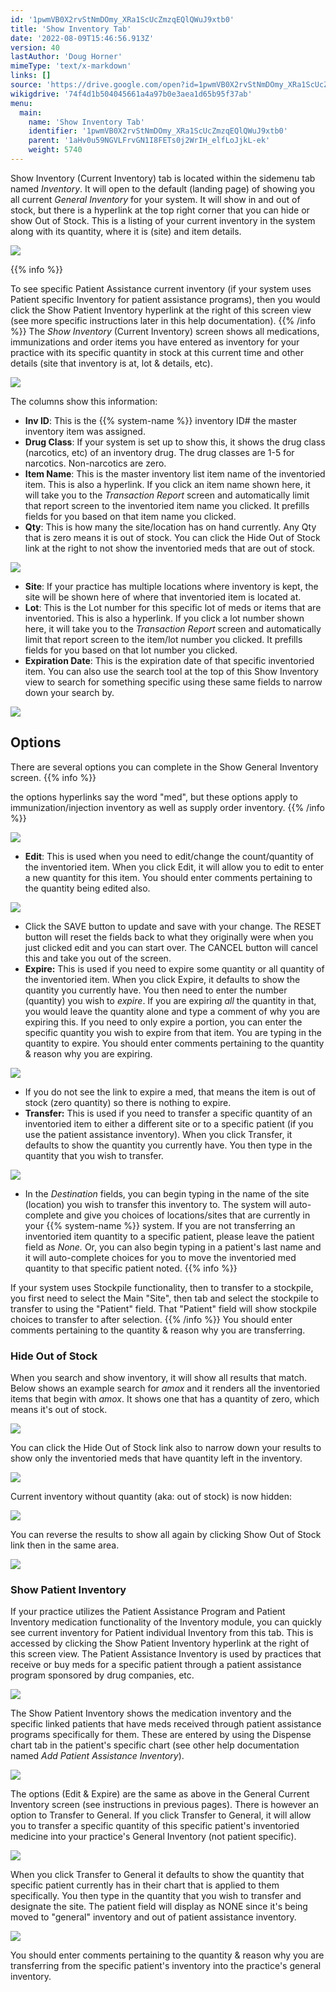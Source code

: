 ```yaml
---
id: '1pwmVB0X2rvStNmDOmy_XRa1ScUcZmzqEQlQWuJ9xtb0'
title: 'Show Inventory Tab'
date: '2022-08-09T15:46:56.913Z'
version: 40
lastAuthor: 'Doug Horner'
mimeType: 'text/x-markdown'
links: []
source: 'https://drive.google.com/open?id=1pwmVB0X2rvStNmDOmy_XRa1ScUcZmzqEQlQWuJ9xtb0'
wikigdrive: '74f4d1b504045661a4a97b0e3aea1d65b95f37ab'
menu:
  main:
    name: 'Show Inventory Tab'
    identifier: '1pwmVB0X2rvStNmDOmy_XRa1ScUcZmzqEQlQWuJ9xtb0'
    parent: '1aHv0u59NGVLFrvGN1I8FETs0j2WrIH_elfLoJjkL-ek'
    weight: 5740
---
```

Show Inventory (Current Inventory) tab is located within the sidemenu tab named *Inventory*. It will open to the default (landing page) of showing you all current *General Inventory* for your system. It will show in and out of stock, but there is a hyperlink at the top right corner that you can hide or show Out of Stock. This is a listing of your current inventory in the system along with its quantity, where it is (site) and item details.
  
![](../show-inventory-tab.assets/4c8b1e51f8cc8eaecc0234468600196e.png)  

{{% info %}}

To see specific Patient Assistance current inventory (if your system uses Patient specific Inventory for patient assistance programs), then you would click the Show Patient Inventory hyperlink at the right of this screen view (see more specific instructions later in this help documentation).
{{% /info %}}
The *Show Inventory* (Current Inventory) screen shows all medications, immunizations and order items you have entered as inventory for your practice with its specific quantity in stock at this current time and other details (site that inventory is at, lot & details, etc).
  
![](../show-inventory-tab.assets/4fc5fb1a4ce46240c560abad4b4c0051.png)  

The columns show this information:
* <strong>Inv ID</strong>: This is the {{% system-name %}} inventory ID# the master inventory item was assigned.
* <strong>Drug Class</strong>: If your system is set up to show this, it shows the drug class (narcotics, etc) of an inventory drug. The drug classes are 1-5 for narcotics. Non-narcotics are zero.
* <strong>Item Name</strong>: This is the master inventory list item name of the inventoried item. This is also a hyperlink. If you click an item name shown here, it will take you to the <em>Transaction Report</em> screen and automatically limit that report screen to the inventoried item name you clicked. It prefills fields for you based on that item name you clicked.
* <strong>Qty</strong>: This is how many the site/location has on hand currently. Any Qty that is zero means it is out of stock. You can click the Hide Out of Stock link at the right to not show the inventoried meds that are out of stock.
  
![](../show-inventory-tab.assets/884ad7923d0e0ca9cfb1ddc8347a483c.png)  

* <strong>Site</strong>: If your practice has multiple locations where inventory is kept, the site will be shown here of where that inventoried item is located at.
* <strong>Lot</strong>: This is the Lot number for this specific lot of meds or items that are inventoried. This is also a hyperlink. If you click a lot number shown here, it will take you to the <em>Transaction Report</em> screen and automatically limit that report screen to the item/lot number you clicked. It prefills fields for you based on that lot number you clicked.
* <strong>Expiration Date</strong>: This is the expiration date of that specific inventoried item.
You can also use the search tool at the top of this Show Inventory view to search for something specific using these same fields to narrow down your search by.
  
![](../show-inventory-tab.assets/4d726f5c6406c88c4f3dae29d879b502.png)  

  
## Options  

There are several options you can complete in the Show General Inventory screen.
{{% info %}}

the options hyperlinks say the word "med", but these options apply to immunization/injection inventory as well as supply order inventory.
{{% /info %}}
  
![](../show-inventory-tab.assets/8cd9c678e4b9f07bef40da385cfefb78.png)  

* <strong>Edit</strong>: This is used when you need to edit/change the count/quantity of the inventoried item. When you click Edit, it will allow you to edit to enter a new quantity for this item. You should enter comments pertaining to the quantity being edited also.
  
![](../show-inventory-tab.assets/9f09c1cd14dc82669dd93e3334702d4a.png)  

* Click the SAVE button to update and save with your change. The RESET button will reset the fields back to what they originally were when you just clicked edit and you can start over. The CANCEL button will cancel this and take you out of the screen.
* <strong>Expire:</strong> This is used if you need to expire some quantity or all quantity of the inventoried item. When you click Expire, it defaults to show the quantity you currently have. You then need to enter the number (quantity) you wish to <em>expire</em>. If you are expiring <em>all</em> the quantity in that, you would leave the quantity alone and type a comment of why you are expiring this. If you need to only expire a portion, you can enter the specific quantity you wish to expire from that item. You are typing in the quantity to expire. You should enter comments pertaining to the quantity & reason why you are expiring.
  
![](../show-inventory-tab.assets/5f8e60537da136a0be7346a227abc4a8.png)  

* If you do not see the link to expire a med, that means the item is out of stock (zero quantity) so there is nothing to expire.
* <strong>Transfer:</strong> This is used if you need to transfer a specific quantity of an inventoried item to either a different site or to a specific patient (if you use the patient assistance inventory). When you click Transfer, it defaults to show the quantity you currently have. You then type in the quantity that you wish to transfer.
  
![](../show-inventory-tab.assets/f8fbf94437ab0ac77d5333bfa7f84973.png)  

* In the <em>Destination</em> fields, you can begin typing in the name of the site (location) you wish to transfer this inventory to. The system will auto-complete and give you choices of locations/sites that are currently in your {{% system-name %}} system. If you are not transferring an inventoried item quantity to a specific patient, please leave the patient field as <em>None.</em> Or, you can also begin typing in a patient's last name and it will auto-complete choices for you to move the inventoried med quantity to that specific patient noted.
{{% info %}}

If your system uses Stockpile functionality, then to transfer to a stockpile, you first need to select the Main "Site", then tab and select the stockpile to transfer to using the "Patient" field. That "Patient" field will show stockpile choices to transfer to after selection.
{{% /info %}}
You should enter comments pertaining to the quantity & reason why you are transferring.
  
### Hide Out of Stock  

When you search and show inventory, it will show all results that match. Below shows an example search for *amox* and it renders all the inventoried items that begin with *amox*. It shows one that has a quantity of zero, which means it's out of stock.
  
![](../show-inventory-tab.assets/0b6fa673c7612e8c7014aabbf537acbf.png)  

You can click the Hide Out of Stock link also to narrow down your results to show only the inventoried meds that have quantity left in the inventory.
  
![](../show-inventory-tab.assets/758fab6f7bf3a5c400ed697609273ca6.png)  

Current inventory without quantity (aka: out of stock) is now hidden:
  
![](../show-inventory-tab.assets/e4aee0727b4acc8ac20ac0b27d044db4.png)  

You can reverse the results to show all again by clicking Show Out of Stock link then in the same area.
  
![](../show-inventory-tab.assets/63edd90b8a79587ceacf9cadaa649d8e.png)  

  
### Show Patient Inventory  

If your practice utilizes the Patient Assistance Program and Patient Inventory medication functionality of the Inventory module, you can quickly see current inventory for Patient individual Inventory from this tab. This is accessed by clicking the Show Patient Inventory hyperlink at the right of this screen view. The Patient Assistance Inventory is used by practices that receive or buy meds for a specific patient through a patient assistance program sponsored by drug companies, etc.
  
![](../show-inventory-tab.assets/9513a3e9aeb0e770fb6baf210631a669.png)  

The Show Patient Inventory shows the medication inventory and the specific linked patients that have meds received through patient assistance programs specifically for them. These are entered by using the Dispense chart tab in the patient's specific chart (see other help documentation named *Add Patient Assistance Inventory*).
  
![](../show-inventory-tab.assets/4e4dc61c75547bdb3541708e31f0ff52.png)  

The options (Edit & Expire) are the same as above in the General Current Inventory screen (see instructions in previous pages).
There is however an option to Transfer to General. If you click Transfer to General, it will allow you to transfer a specific quantity of this specific patient's inventoried medicine into your practice's General Inventory (not patient specific).
  
![](../show-inventory-tab.assets/8d32d58a0faf5ac2d1ad3f79941b767c.png)  

When you click Transfer to General it defaults to show the quantity that specific patient currently has in their chart that is applied to them specifically. You then type in the quantity that you wish to transfer and designate the site. The patient field will display as NONE since it's being moved to "general" inventory and out of patient assistance inventory.
  
![](../show-inventory-tab.assets/49bc7c3f3abd917195f4b4ea005602bc.png)  

You should enter comments pertaining to the quantity & reason why you are transferring from the specific patient's inventory into the practice's general inventory.

